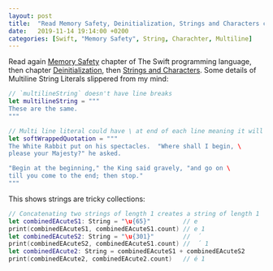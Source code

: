 ```yaml
---
layout: post
title:  "Read Memory Safety, Deinitialization, Strings and Characters chapters of The Swift programming language"
date:   2019-11-14 19:14:00 +0200
categories: [Swift, "Memory Safety", String, Charachter, Multiline]
---
```

Read again [Memory Safety](https://docs.swift.org/swift-book/LanguageGuide/MemorySafety.html) chapter of The Swift programming language, then chapter [Deinitialization](https://docs.swift.org/swift-book/LanguageGuide/Deinitialization.html), then [Strings and Characters](https://docs.swift.org/swift-book/LanguageGuide/StringsAndCharacters.html). Some details of Multiline String Literals slippered from my mind:

```swift
// `multilineString` doesn't have line breaks
let multilineString = """
These are the same.
"""
```

```swift
// Multi line literal could have \ at end of each line meaning it will be no new line there 
let softWrappedQuotation = """
The White Rabbit put on his spectacles.  "Where shall I begin, \
please your Majesty?" he asked.

"Begin at the beginning," the King said gravely, "and go on \
till you come to the end; then stop."
"""
```

This shows strings are tricky collections:

```Swift
// Concatenating two strings of length 1 creates a string of length 1
let combinedEAcuteS1: String = "\u{65}"         // e
print(combinedEAcuteS1, combinedEAcuteS1.count) // e 1
let combinedEAcuteS2: String = "\u{301}"        //  ́
print(combinedEAcuteS2, combinedEAcuteS1.count) //  ́ 1
let combinedEAcute2: String = combinedEAcuteS1 + combinedEAcuteS2
print(combinedEAcute2, combinedEAcute2.count)   // é 1
```
